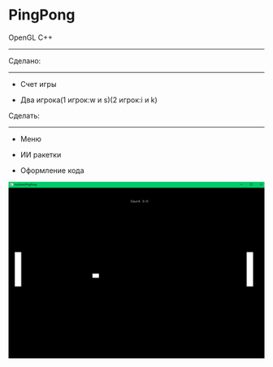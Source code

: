 # PingPong
OpenGL C++
****
Сделано:
***
* Счет игры

* Два игрока(1 игрок:w и s)(2 игрок:i и k)

Сделать:
*****
* Меню
* ИИ ракетки

* Оформление кода

![alt text](https://github.com/DariaDonskaia/PingPong/blob/master/image.png "Игра")
